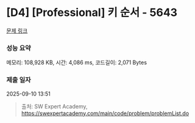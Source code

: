 # [D4] [Professional] 키 순서 - 5643 

[문제 링크](https://swexpertacademy.com/main/code/problem/problemDetail.do?contestProbId=AWXQsLWKd5cDFAUo) 

### 성능 요약

메모리: 108,928 KB, 시간: 4,086 ms, 코드길이: 2,071 Bytes

### 제출 일자

2025-09-10 13:51



> 출처: SW Expert Academy, https://swexpertacademy.com/main/code/problem/problemList.do